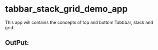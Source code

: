 # tabbar_stack_grid_demo_app

This app will contains the concepts of top and bottom Tabbbar, stack and grid. 

## OutPut:

